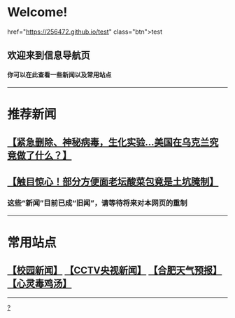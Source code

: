 # Welcome!
<a> href="https://256472.github.io/test" class="btn">test</a>
## 欢迎来到信息导航页
#### 你可以在此查看一些新闻以及常用站点
---
# 推荐新闻
## [【紧急删除、神秘病毒，生化实验…美国在乌克兰究竟做了什么？】](https://www.bilibili.com/video/BV1ET4y1i7et)
## [【触目惊心！部分方便面老坛酸菜包竟是土坑腌制】](https://www.bilibili.com/video/BV1g44y1T7dN)
### 这些“新闻”目前已成“旧闻”，请等待将来对本网页的重制
---
# 常用站点
## [【校园新闻】](http://www.hf168xq.com/xyxw.jhtml) [【CCTV央视新闻】](https://news.cctv.com/) [【合肥天气预报】](http://www.weather.com.cn/weather/101220101.shtml) [【心灵毒鸡汤】](https://ol.woobx.cn/tool/soul-words)
---
[?](https://www.bilibili.com/video/BV1GJ411x7h7)

